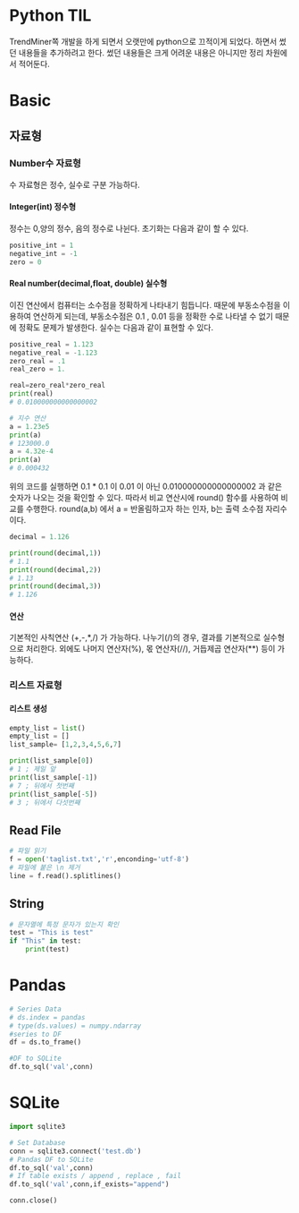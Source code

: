 # Python TIL
TrendMiner쪽 개발을 하게 되면서 오랫만에 python으로 끄적이게 되었다. 하면서 썼던 내용들을 추가하려고 한다.
썼던 내용들은 크게 어려운 내용은 아니지만 정리 차원에서 적어둔다.

# Basic

## 자료형

### Number수 자료형
수 자료형은 정수, 실수로 구분 가능하다.

#### Integer(int) 정수형
정수는 0,양의 정수, 음의 정수로 나뉜다.
초기화는 다음과 같이 할 수 있다.
```python
positive_int = 1
negative_int = -1
zero = 0
```

#### Real number(decimal,float, double) 실수형
이진 연산에서 컴퓨터는 소수점을 정확하게 나타내기 힘듭니다. 때문에 부동소수점을 이용하여 연산하게 되는데, 부동소수점은 0.1 , 0.01 등을 정확한 수로 나타낼 수 없기 때문에 정확도 문제가 발생한다.
실수는 다음과 같이 표현할 수 있다.

```python
positive_real = 1.123
negative_real = -1.123
zero_real = .1
real_zero = 1.

real=zero_real*zero_real
print(real)
# 0.010000000000000002

# 지수 연산
a = 1.23e5
print(a)
# 123000.0
a = 4.32e-4
print(a)
# 0.000432
```
위의 코드를 실행하면 0.1 * 0.1 이 0.01 이 아닌 0.010000000000000002 과 같은 숫자가 나오는 것을 확인할 수 있다.
따라서 비교 연산시에 round() 함수를 사용하여 비교를 수행한다.
round(a,b) 에서 a = 반올림하고자 하는 인자, b는 출력 소수점 자리수 이다.
```python
decimal = 1.126

print(round(decimal,1)) 
# 1.1
print(round(decimal,2)) 
# 1.13
print(round(decimal,3)) 
# 1.126
```

#### 연산
기본적인 사칙연산 (+,-,*,/) 가 가능하다. 나누기(/)의 경우, 결과를 기본적으로 실수형으로 처리한다.
외에도 나머지 연산자(%), 몫 연산자(//), 거듭제곱 연산자(**) 등이 가능하다.

### 리스트 자료형

#### 리스트 생성
```python
empty_list = list()
empty_list = []
list_sample= [1,2,3,4,5,6,7]

print(list_sample[0]) 
# 1 ; 제일 앞
print(list_sample[-1]) 
# 7 ; 뒤에서 첫번째
print(list_sample[-5]) 
# 3 ; 뒤에서 다섯번째
```


## Read File
```python
# 파일 읽기
f = open('taglist.txt','r',enconding='utf-8')
# 파일에 붙은 \n 제거
line = f.read().splitlines()
``` 

## String
```python
# 문자열에 특정 문자가 있는지 확인
test = "This is test"
if "This" in test:
    print(test)

```

# Pandas
```python
# Series Data 
# ds.index = pandas
# type(ds.values) = numpy.ndarray
#series to DF
df = ds.to_frame()

#DF to SQLite
df.to_sql('val',conn)
```

# SQLite
```python
import sqlite3

# Set Database
conn = sqlite3.connect('test.db')
# Pandas DF to SQLite
df.to_sql('val',conn)
# If table exists / append , replace , fail
df.to_sql('val',conn,if_exists="append")

conn.close()
```